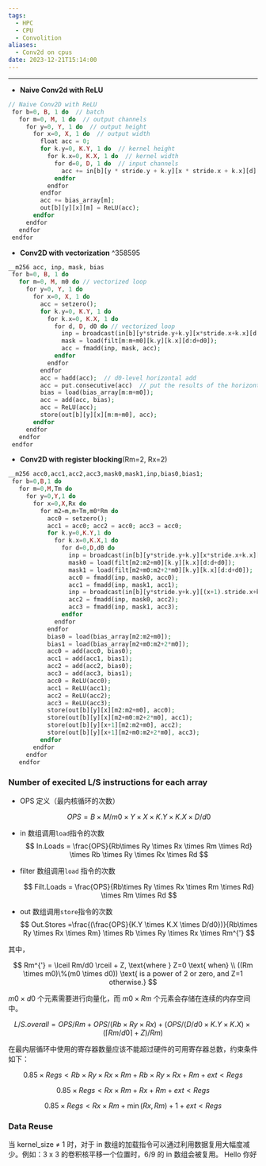 ```yaml
---
tags:
  - HPC
  - CPU
  - Convolition
aliases:
  - Conv2d on cpus
date: 2023-12-21T15:14:00
---
```

	
---

- **Naive Conv2d with ReLU**

```php
// Naive Conv2D with ReLU
 for b=0, B, 1 do  // batch
   for m=0, M, 1 do  // output channels
     for y=0, Y, 1 do  // output height
       for x=0, X, 1 do  // output width
         float acc = 0;
         for k.y=0, K.Y, 1 do  // kernel height
           for k.x=0, K.X, 1 do  // kernel width
             for d=0, D, 1 do  // input channels
               acc += in[b][y * stride.y + k.y][x * stride.x + k.x][d] * filt[m][k.y][k.x][d];
             endfor
           endfor
         endfor
         acc += bias_array[m];
         out[b][y][x][m] = ReLU(acc);
       endfor
     endfor
   endfor
 endfor
```



- **Conv2D with vectorization** ^358595

```php
__m256 acc, inp, mask, bias
 for b=0, B, 1 do
   for m=0, M, m0 do // vectorized loop
     for y=0, Y, 1 do
       for x=0, X, 1 do
         acc = setzero();
         for k.y=0, K.Y, 1 do
           for k.x=0, K.X, 1 do
             for d, D, d0 do // vectorized loop
               inp = broadcast(in[b][y*stride.y+k.y][x*stride.x+k.x][d:d+d0]);
               mask = load(filt[m:m+m0][k.y][k.x][d:d+d0]);
               acc = fmadd(inp, mask, acc);
             endfor
           endfor
         endfor
         acc = hadd(acc);  // d0-level horizontal add
         acc = put.consecutive(acc)  // put the results of the horizontal additions into consecutive position
         bias = load(bias_array[m:m+m0]);
         acc = add(acc, bias);
         acc = ReLU(acc);
         store(out[b][y][x][m:m+m0], acc);
       endfor
     endfor
   endfor
 endfor
```



- **Conv2D with register blocking**(Rm=2, Rx=2)

```php
__m256 acc0,acc1,acc2,acc3,mask0,mask1,inp,bias0,bias1;
 for b=0,B,1 do
   for m=0,M,Tm do
     for y=0,Y,1 do
       for x=0,X,Rx do
         for m2=m,m+Tm,m0*Rm do
           acc0 = setzero();
           acc1 = acc0; acc2 = acc0; acc3 = acc0;
           for k.y=0,K.Y,1 do
             for k.x=0,K.X,1 do
               for d=0,D,d0 do
                 inp = broadcast(in[b][y*stride.y+k.y][x*stride.x+k.x][d:d+d0]);
                 mask0 = load(filt[m2:m2+m0][k.y][k.x][d:d+d0]);
                 mask1 = load(filt[m2+m0:m2+2*m0][k.y][k.x][d:d+d0]);
                 acc0 = fmadd(inp, mask0, acc0);
                 acc1 = fmadd(inp, mask1, acc1);
                 inp = broadcast(in[b][y*stride.y+k.y][(x+1).stride.x+k.x][d:d+d0]);
                 acc2 = fmadd(inp, mask0, acc2);
                 acc3 = fmadd(inp, mask1, acc3);
               endfor
             endfor
           endfor
           bias0 = load(bias_array[m2:m2+m0]);
           bias1 = load(bias_array[m2+m0:m2+2*m0]);
           acc0 = add(acc0, bias0);
           acc1 = add(acc1, bias1);
           acc2 = add(acc2, bias0);
           acc3 = add(acc3, bias1);
           acc0 = ReLU(acc0);
           acc1 = ReLU(acc1);
           acc2 = ReLU(acc2);
           acc3 = ReLU(acc3);
           store(out[b][y][x][m2:m2+m0], acc0);
           store(out[b][y][x][m2+m0:m2+2*m0], acc1);
           store(out[b][y][x+1][m2:m2+m0], acc2);
           store(out[b][y][x+1][m2+m0:m2+2*m0], acc3);
         endfor
       endfor
     endfor
   endfor
```

### Number of execited L/S instructions for each array

- OPS 定义（最内核循环的次数）

  $$
  OPS = B \times M/m0 \times Y \times X \times K.Y \times K.X \times D/d0
  $$

- in 数组调用`load`指令的次数
  $$
  In.Loads = \frac{OPS}{Rb\times Ry \times Rx \times Rm \times Rd} \times Rb \times Ry \times Rx \times Rd
  $$
- filter 数组调用`load` 指令的次数

  $$
  Filt.Loads = \frac{OPS}{Rb\times Ry \times Rx \times Rm \times Rd} \times Rm \times Rd
  $$

- out 数组调用`store`指令的次数
  $$
  Out.Stores =\frac{(\frac{OPS}{K.Y \times K.X \times D/d0})}{Rb\times Ry \times Rx \times Rm} \times Rb \times Ry \times Rx \times Rm^{'}
  $$

其中，

$$
Rm^{'} = \lceil Rm/d0 \rceil + Z, \text{where } Z=0 \text{ when} \\ ((Rm \times m0)\%(m0 \times d0)) \text{ is a power of 2 or zero, and Z=1 otherwise.}
$$

$m0 \times d0$ 个元素需要进行向量化，而 $m0 \times Rm$ 个元素会存储在连续的内存空间中。

$$
L/S.overall = OPS / Rm + OPS/(Rb\times Ry\times Rx) + (OPS/(D/d0\times K.Y\times K.X)\times (\lceil Rm/d0 \rceil +Z)/Rm)
$$

在最内层循环中使用的寄存器数量应该不能超过硬件的可用寄存器总数，约束条件如下：

$$
0.85 \times Regs < Rb\times Ry\times Rx\times Rm + Rb\times Ry\times Rx + Rm+ext < Regs
$$

$$
0.85 \times Regs < Rx\times Rm + Rx + Rm+ext < Regs
$$

$$
0.85 \times Regs < Rx\times Rm + \min(Rx , Rm)+1+ext < Regs
$$

### Data Reuse

当 kernel_size $\ne$ 1 时，对于 in 数组的加载指令可以通过利用数据复用大幅度减少。例如：3 x 3 的卷积核平移一个位置时，6/9 的 in 数组会被复用。
Hello 你好
